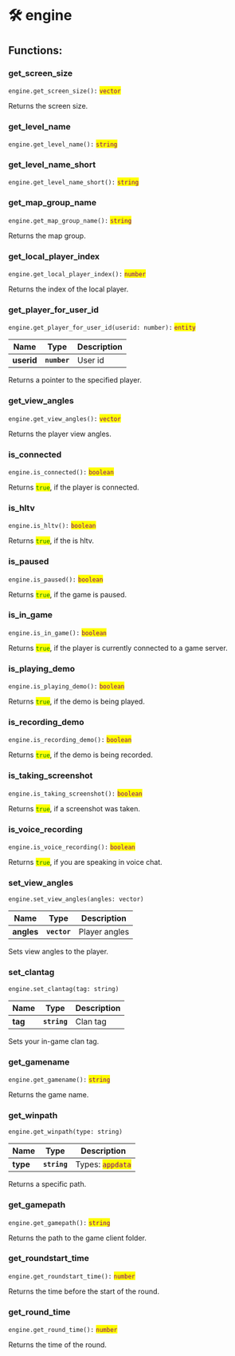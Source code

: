 # 🛠 engine

## Functions:

### get\_screen\_size

`engine.get_screen_size():` <mark style="color:purple;">`vector`</mark>

Returns the screen size.

### get\_level\_name

`engine.get_level_name():` <mark style="color:purple;">`string`</mark>

### get\_level\_name\_short

`engine.get_level_name_short():` <mark style="color:purple;">`string`</mark>

### get\_map\_group\_name

`engine.get_map_group_name():` <mark style="color:purple;">`string`</mark>

Returns the map group.

### get\_local\_player\_index

`engine.get_local_player_index():` <mark style="color:purple;">`number`</mark>

Returns the index of the local player.

### get\_player\_for\_user\_id

`engine.get_player_for_user_id(userid: number):` <mark style="color:purple;">`entity`</mark>

| Name       | Type         | Description |
| ---------- | ------------ | ----------- |
| **userid** | **`number`** | User id     |

Returns a pointer to the specified player.

### get\_view\_angles

`engine.get_view_angles():` <mark style="color:purple;">`vector`</mark>

Returns the player view angles.

### is\_connected

`engine.is_connected():` <mark style="color:purple;">`boolean`</mark>

Returns <mark style="color:green;">`true`</mark>, if the player is connected.

### is\_hltv

`engine.is_hltv():` <mark style="color:purple;">`boolean`</mark>

Returns <mark style="color:green;">`true`</mark>, if the is hltv.

### is\_paused

`engine.is_paused():` <mark style="color:purple;">`boolean`</mark>

Returns <mark style="color:green;">`true`</mark>, if the game is paused.

### is\_in\_game

`engine.is_in_game():` <mark style="color:purple;">`boolean`</mark>

Returns <mark style="color:green;">`true`</mark>, if the player is currently connected to a game server.

### is\_playing\_demo

`engine.is_playing_demo():` <mark style="color:purple;">`boolean`</mark>

Returns <mark style="color:green;">`true`</mark>, if the demo is being played.

### is\_recording\_demo

`engine.is_recording_demo():` <mark style="color:purple;">`boolean`</mark>

Returns <mark style="color:green;">`true`</mark>, if the demo is being recorded.

### is\_taking\_screenshot

`engine.is_taking_screenshot():` <mark style="color:purple;">`boolean`</mark>

Returns <mark style="color:green;">`true`</mark>, if a screenshot was taken.

### is\_voice\_recording

`engine.is_voice_recording():` <mark style="color:purple;">`boolean`</mark>

Returns <mark style="color:green;">`true`</mark>, if you are speaking in voice chat.

### set\_view\_angles

`engine.set_view_angles(angles: vector)`

| Name       | Type         | Description   |
| ---------- | ------------ | ------------- |
| **angles** | **`vector`** | Player angles |

Sets view angles to the player.

### set\_clantag

`engine.set_clantag(tag: string)`

| Name    | Type         | Description |
| ------- | ------------ | ----------- |
| **tag** | **`string`** | Clan tag    |

Sets your in-game clan tag.

### get\_gamename

`engine.get_gamename():` <mark style="color:purple;">`string`</mark>

Returns the game name.

### get\_winpath

`engine.get_winpath(type: string)`

| Name     | Type         | Description                                         |
| -------- | ------------ | --------------------------------------------------- |
| **type** | **`string`** | Types: <mark style="color:purple;">`appdata`</mark> |

Returns a specific path.

### get\_gamepath

`engine.get_gamepath():` <mark style="color:purple;">`string`</mark>

Returns the path to the game client folder.

### get\_roundstart\_time

`engine.get_roundstart_time():` <mark style="color:purple;">`number`</mark>

Returns the time before the start of the round.

### get\_round\_time

`engine.get_round_time():` <mark style="color:purple;">`number`</mark>

Returns the time of the round.
